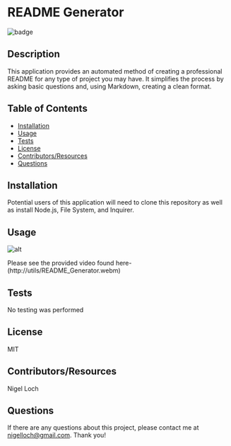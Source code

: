 #  README Generator

![badge](https://img.shields.io/badge/License-MIT-brightgreen)

##  Description

This application provides an automated method of creating a professional README for any type of project you may have. It simplifies the process by asking basic questions and, using Markdown, creating a clean format.

##  Table of Contents
* [Installation](#installation)
* [Usage](#usage)
* [Tests](#tests)
* [License](#license)
* [Contributors/Resources](#contributors)
* [Questions](#questions)

##  Installation

Potential users of this application will need to clone this repository as well as install Node.js, File System, and Inquirer.

##  Usage

![alt](http://utils/README_GeneratorGif.gif)

Please see the provided video found here- (http://utils/README_Generator.webm)

##  Tests

No testing was performed

##  License

MIT

##  Contributors/Resources

Nigel Loch

##  Questions

If there are any questions about this project, please contact me at <nigelloch@gmail.com>. Thank you!

  
